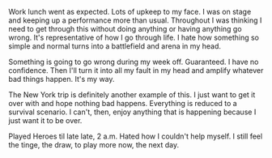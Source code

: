 Work lunch went as expected. Lots of upkeep to my face. I was on stage and keeping up a performance more than usual. Throughout I was thinking I need to get through this without doing anything or having anything go wrong. It's representative of how I go through life. I hate how something so simple and normal turns into a battlefield and arena in my head.

Something is going to go wrong during my week off. Guaranteed. I have no confidence. Then I'll turn it into all my fault in my head and amplify whatever bad things happen. It's my way.

The New York trip is definitely another example of this. I just want to get it over with and hope nothing bad happens. Everything is reduced to a survival scenario. I can't, then, enjoy anything that is happening because I just want it to be over.

Played Heroes til late late, 2 a.m. Hated how I couldn't help myself. I still feel the tinge, the draw, to play more now, the next day.
